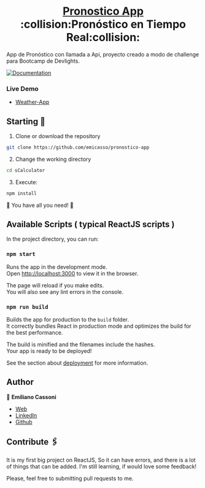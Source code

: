 <h1 align="center" style="border-bottom: none">
    <b>
        <a href="https://pronostico-app.netlify.app/">Pronostico App</a><br>
    </b>
    :collision:Pronóstico en Tiempo Real:collision:<br>
</h1>

App de Pronóstico con llamada a Api, proyecto creado a modo de challenge para Bootcamp de Devlights.

[![Documentation](https://img.shields.io/badge/documentation-yes-brightgreen.svg)](https://github.com/emicasso/pronostico-app)

### Live Demo
* [Weather-App](https://pronostico-app.netlify.app/)

## Starting 🚀

1. Clone or download the repository 

```bash
git clone https://github.com/emicasso/pronostico-app
```
2. Change the working directory

```bash
cd sCalculator
```

3. Execute:

```bash
npm install
```

🌟 You have all you need! 🌟

## Available Scripts ( typical ReactJS scripts )

In the project directory, you can run:

### `npm start`

Runs the app in the development mode.\
Open [http://localhost:3000](http://localhost:3000) to view it in the browser.

The page will reload if you make edits.\
You will also see any lint errors in the console.

### `npm run build`

Builds the app for production to the `build` folder.\
It correctly bundles React in production mode and optimizes the build for the best performance.

The build is minified and the filenames include the hashes.\
Your app is ready to be deployed!

See the section about [deployment](https://facebook.github.io/create-react-app/docs/deployment) for more information.

## Author

👤 **Emiliano Cassoni**

* [Web](https://cedev.netlify.app/#/) 
* [LinkedIn](https://www.linkedin.com/in/emiliano-cassoni/)
* [Github](https://github.com/emicasso)

## Contribute 🖇️

It is my first big project on ReactJS, So it can have errors, and there is a lot of things that can be added. I'm still learning, if would love some feedback!

Please, feel free to submitting pull requests to me.